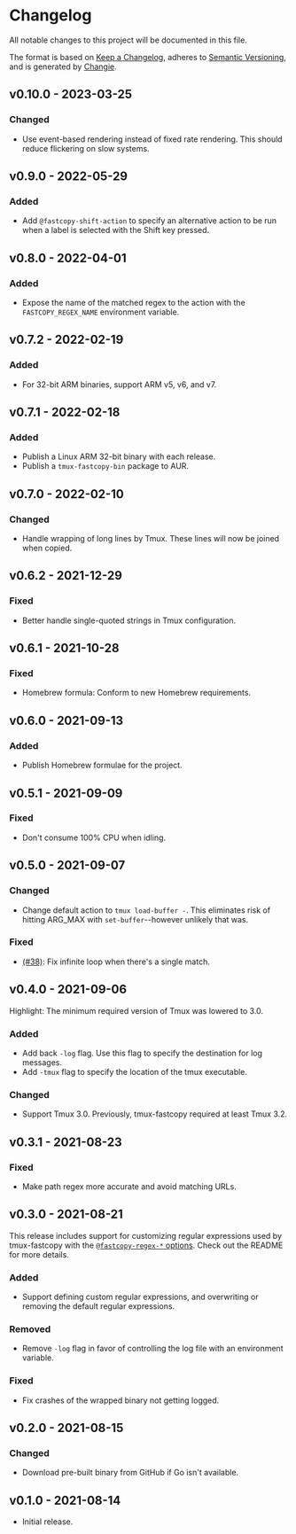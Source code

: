 # Changelog
All notable changes to this project will be documented in this file.

The format is based on [Keep a Changelog](https://keepachangelog.com/en/1.0.0/),
adheres to [Semantic Versioning](https://semver.org/spec/v2.0.0.html),
and is generated by [Changie](https://github.com/miniscruff/changie).

## v0.10.0 - 2023-03-25
### Changed
- Use event-based rendering instead of fixed rate rendering.
  This should reduce flickering on slow systems.

## v0.9.0 - 2022-05-29
### Added
- Add `@fastcopy-shift-action` to specify an alternative action to be run when
  a label is selected with the Shift key pressed.

## v0.8.0 - 2022-04-01
### Added
- Expose the name of the matched regex to the action with the
  `FASTCOPY_REGEX_NAME` environment variable.

## v0.7.2 - 2022-02-19
### Added
- For 32-bit ARM binaries, support ARM v5, v6, and v7.

## v0.7.1 - 2022-02-18
### Added
- Publish a Linux ARM 32-bit binary with each release.
- Publish a `tmux-fastcopy-bin` package to AUR.

## v0.7.0 - 2022-02-10
### Changed
- Handle wrapping of long lines by Tmux.
  These lines will now be joined when copied.

## v0.6.2 - 2021-12-29
### Fixed
- Better handle single-quoted strings in Tmux configuration.

## v0.6.1 - 2021-10-28
### Fixed
- Homebrew formula: Conform to new Homebrew requirements.

## v0.6.0 - 2021-09-13
### Added
- Publish Homebrew formulae for the project.

## v0.5.1 - 2021-09-09
### Fixed
- Don't consume 100% CPU when idling.

## v0.5.0 - 2021-09-07
### Changed
- Change default action to `tmux load-buffer -`. This eliminates risk of
  hitting ARG_MAX with `set-buffer`--however unlikely that was.

### Fixed
- [(#38)]: Fix infinite loop when there's a single match.

  [(#38)]: https://github.com/abhinav/tmux-fastcopy/issues/38

## v0.4.0 - 2021-09-06
Highlight: The minimum required version of Tmux was lowered to 3.0.

### Added
- Add back `-log` flag. Use this flag to specify the destination for log
  messages.
- Add `-tmux` flag to specify the location of the tmux executable.

### Changed
- Support Tmux 3.0. Previously, tmux-fastcopy required at least Tmux 3.2.

## v0.3.1 - 2021-08-23
### Fixed
- Make path regex more accurate and avoid matching URLs.

## v0.3.0 - 2021-08-21
This release includes support for customizing regular expressions used by
tmux-fastcopy with the [`@fastcopy-regex-*` options][]. Check out the README
for more details.

### Added
- Support defining custom regular expressions, and overwriting or removing the
  default regular expressions.

### Removed
- Remove `-log` flag in favor of controlling the log file with an environment
  variable.

### Fixed
- Fix crashes of the wrapped binary not getting logged.

  [`@fastcopy-regex-*` options]: https://github.com/abhinav/tmux-fastcopy#fastcopy-regex-

## v0.2.0 - 2021-08-15
### Changed
- Download pre-built binary from GitHub if Go isn't available.

## v0.1.0 - 2021-08-14
- Initial release.
